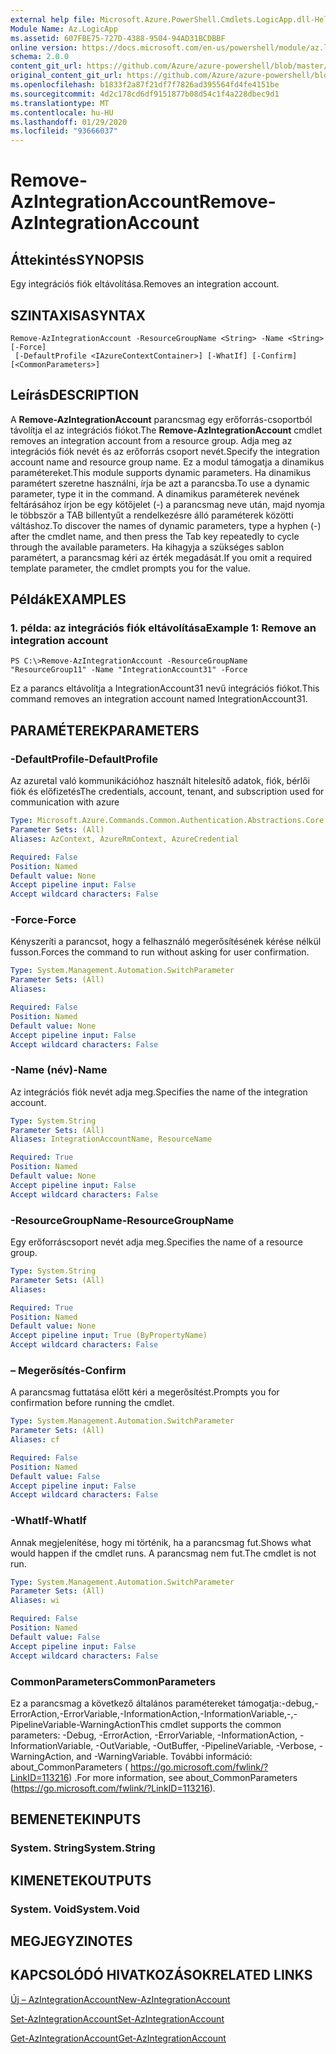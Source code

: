 ```yaml
---
external help file: Microsoft.Azure.PowerShell.Cmdlets.LogicApp.dll-Help.xml
Module Name: Az.LogicApp
ms.assetid: 607FBE75-727D-4388-9504-94AD31BCDBBF
online version: https://docs.microsoft.com/en-us/powershell/module/az.logicapp/remove-azintegrationaccount
schema: 2.0.0
content_git_url: https://github.com/Azure/azure-powershell/blob/master/src/LogicApp/LogicApp/help/Remove-AzIntegrationAccount.md
original_content_git_url: https://github.com/Azure/azure-powershell/blob/master/src/LogicApp/LogicApp/help/Remove-AzIntegrationAccount.md
ms.openlocfilehash: b1833f2a87f21df7f7826ad395564fd4fe4151be
ms.sourcegitcommit: 4d2c178cd6df9151877b08d54c1f4a228dbec9d1
ms.translationtype: MT
ms.contentlocale: hu-HU
ms.lasthandoff: 01/29/2020
ms.locfileid: "93666037"
---
```

# <span data-ttu-id="0423e-101">Remove-AzIntegrationAccount</span><span class="sxs-lookup"><span data-stu-id="0423e-101">Remove-AzIntegrationAccount</span></span>

## <span data-ttu-id="0423e-102">Áttekintés</span><span class="sxs-lookup"><span data-stu-id="0423e-102">SYNOPSIS</span></span>
<span data-ttu-id="0423e-103">Egy integrációs fiók eltávolítása.</span><span class="sxs-lookup"><span data-stu-id="0423e-103">Removes an integration account.</span></span>

## <span data-ttu-id="0423e-104">SZINTAXISA</span><span class="sxs-lookup"><span data-stu-id="0423e-104">SYNTAX</span></span>

```
Remove-AzIntegrationAccount -ResourceGroupName <String> -Name <String> [-Force]
 [-DefaultProfile <IAzureContextContainer>] [-WhatIf] [-Confirm] [<CommonParameters>]
```

## <span data-ttu-id="0423e-105">Leírás</span><span class="sxs-lookup"><span data-stu-id="0423e-105">DESCRIPTION</span></span>
<span data-ttu-id="0423e-106">A **Remove-AzIntegrationAccount** parancsmag egy erőforrás-csoportból távolítja el az integrációs fiókot.</span><span class="sxs-lookup"><span data-stu-id="0423e-106">The **Remove-AzIntegrationAccount** cmdlet removes an integration account from a resource group.</span></span>
<span data-ttu-id="0423e-107">Adja meg az integrációs fiók nevét és az erőforrás csoport nevét.</span><span class="sxs-lookup"><span data-stu-id="0423e-107">Specify the integration account name and resource group name.</span></span>
<span data-ttu-id="0423e-108">Ez a modul támogatja a dinamikus paramétereket.</span><span class="sxs-lookup"><span data-stu-id="0423e-108">This module supports dynamic parameters.</span></span>
<span data-ttu-id="0423e-109">Ha dinamikus paramétert szeretne használni, írja be azt a parancsba.</span><span class="sxs-lookup"><span data-stu-id="0423e-109">To use a dynamic parameter, type it in the command.</span></span>
<span data-ttu-id="0423e-110">A dinamikus paraméterek nevének feltárásához írjon be egy kötőjelet (-) a parancsmag neve után, majd nyomja le többször a TAB billentyűt a rendelkezésre álló paraméterek közötti váltáshoz.</span><span class="sxs-lookup"><span data-stu-id="0423e-110">To discover the names of dynamic parameters, type a hyphen (-) after the cmdlet name, and then press the Tab key repeatedly to cycle through the available parameters.</span></span>
<span data-ttu-id="0423e-111">Ha kihagyja a szükséges sablon paramétert, a parancsmag kéri az érték megadását.</span><span class="sxs-lookup"><span data-stu-id="0423e-111">If you omit a required template parameter, the cmdlet prompts you for the value.</span></span>

## <span data-ttu-id="0423e-112">Példák</span><span class="sxs-lookup"><span data-stu-id="0423e-112">EXAMPLES</span></span>

### <span data-ttu-id="0423e-113">1. példa: az integrációs fiók eltávolítása</span><span class="sxs-lookup"><span data-stu-id="0423e-113">Example 1: Remove an integration account</span></span>
```
PS C:\>Remove-AzIntegrationAccount -ResourceGroupName "ResourceGroup11" -Name "IntegrationAccount31" -Force
```

<span data-ttu-id="0423e-114">Ez a parancs eltávolítja a IntegrationAccount31 nevű integrációs fiókot.</span><span class="sxs-lookup"><span data-stu-id="0423e-114">This command removes an integration account named IntegrationAccount31.</span></span>

## <span data-ttu-id="0423e-115">PARAMÉTEREK</span><span class="sxs-lookup"><span data-stu-id="0423e-115">PARAMETERS</span></span>

### <span data-ttu-id="0423e-116">-DefaultProfile</span><span class="sxs-lookup"><span data-stu-id="0423e-116">-DefaultProfile</span></span>
<span data-ttu-id="0423e-117">Az azuretal való kommunikációhoz használt hitelesítő adatok, fiók, bérlői fiók és előfizetés</span><span class="sxs-lookup"><span data-stu-id="0423e-117">The credentials, account, tenant, and subscription used for communication with azure</span></span>

```yaml
Type: Microsoft.Azure.Commands.Common.Authentication.Abstractions.Core.IAzureContextContainer
Parameter Sets: (All)
Aliases: AzContext, AzureRmContext, AzureCredential

Required: False
Position: Named
Default value: None
Accept pipeline input: False
Accept wildcard characters: False
```

### <span data-ttu-id="0423e-118">-Force</span><span class="sxs-lookup"><span data-stu-id="0423e-118">-Force</span></span>
<span data-ttu-id="0423e-119">Kényszeríti a parancsot, hogy a felhasználó megerősítésének kérése nélkül fusson.</span><span class="sxs-lookup"><span data-stu-id="0423e-119">Forces the command to run without asking for user confirmation.</span></span>

```yaml
Type: System.Management.Automation.SwitchParameter
Parameter Sets: (All)
Aliases:

Required: False
Position: Named
Default value: None
Accept pipeline input: False
Accept wildcard characters: False
```

### <span data-ttu-id="0423e-120">-Name (név)</span><span class="sxs-lookup"><span data-stu-id="0423e-120">-Name</span></span>
<span data-ttu-id="0423e-121">Az integrációs fiók nevét adja meg.</span><span class="sxs-lookup"><span data-stu-id="0423e-121">Specifies the name of the integration account.</span></span>

```yaml
Type: System.String
Parameter Sets: (All)
Aliases: IntegrationAccountName, ResourceName

Required: True
Position: Named
Default value: None
Accept pipeline input: False
Accept wildcard characters: False
```

### <span data-ttu-id="0423e-122">-ResourceGroupName</span><span class="sxs-lookup"><span data-stu-id="0423e-122">-ResourceGroupName</span></span>
<span data-ttu-id="0423e-123">Egy erőforráscsoport nevét adja meg.</span><span class="sxs-lookup"><span data-stu-id="0423e-123">Specifies the name of a resource group.</span></span>

```yaml
Type: System.String
Parameter Sets: (All)
Aliases:

Required: True
Position: Named
Default value: None
Accept pipeline input: True (ByPropertyName)
Accept wildcard characters: False
```

### <span data-ttu-id="0423e-124">– Megerősítés</span><span class="sxs-lookup"><span data-stu-id="0423e-124">-Confirm</span></span>
<span data-ttu-id="0423e-125">A parancsmag futtatása előtt kéri a megerősítést.</span><span class="sxs-lookup"><span data-stu-id="0423e-125">Prompts you for confirmation before running the cmdlet.</span></span>

```yaml
Type: System.Management.Automation.SwitchParameter
Parameter Sets: (All)
Aliases: cf

Required: False
Position: Named
Default value: False
Accept pipeline input: False
Accept wildcard characters: False
```

### <span data-ttu-id="0423e-126">-WhatIf</span><span class="sxs-lookup"><span data-stu-id="0423e-126">-WhatIf</span></span>
<span data-ttu-id="0423e-127">Annak megjelenítése, hogy mi történik, ha a parancsmag fut.</span><span class="sxs-lookup"><span data-stu-id="0423e-127">Shows what would happen if the cmdlet runs.</span></span>
<span data-ttu-id="0423e-128">A parancsmag nem fut.</span><span class="sxs-lookup"><span data-stu-id="0423e-128">The cmdlet is not run.</span></span>

```yaml
Type: System.Management.Automation.SwitchParameter
Parameter Sets: (All)
Aliases: wi

Required: False
Position: Named
Default value: False
Accept pipeline input: False
Accept wildcard characters: False
```

### <span data-ttu-id="0423e-129">CommonParameters</span><span class="sxs-lookup"><span data-stu-id="0423e-129">CommonParameters</span></span>
<span data-ttu-id="0423e-130">Ez a parancsmag a következő általános paramétereket támogatja:-debug,-ErrorAction,-ErrorVariable,-InformationAction,-InformationVariable,-,-PipelineVariable-WarningAction</span><span class="sxs-lookup"><span data-stu-id="0423e-130">This cmdlet supports the common parameters: -Debug, -ErrorAction, -ErrorVariable, -InformationAction, -InformationVariable, -OutVariable, -OutBuffer, -PipelineVariable, -Verbose, -WarningAction, and -WarningVariable.</span></span> <span data-ttu-id="0423e-131">További információ: about_CommonParameters ( https://go.microsoft.com/fwlink/?LinkID=113216) .</span><span class="sxs-lookup"><span data-stu-id="0423e-131">For more information, see about_CommonParameters (https://go.microsoft.com/fwlink/?LinkID=113216).</span></span>

## <span data-ttu-id="0423e-132">BEMENETEK</span><span class="sxs-lookup"><span data-stu-id="0423e-132">INPUTS</span></span>

### <span data-ttu-id="0423e-133">System. String</span><span class="sxs-lookup"><span data-stu-id="0423e-133">System.String</span></span>

## <span data-ttu-id="0423e-134">KIMENETEK</span><span class="sxs-lookup"><span data-stu-id="0423e-134">OUTPUTS</span></span>

### <span data-ttu-id="0423e-135">System. Void</span><span class="sxs-lookup"><span data-stu-id="0423e-135">System.Void</span></span>

## <span data-ttu-id="0423e-136">MEGJEGYZI</span><span class="sxs-lookup"><span data-stu-id="0423e-136">NOTES</span></span>

## <span data-ttu-id="0423e-137">KAPCSOLÓDÓ HIVATKOZÁSOK</span><span class="sxs-lookup"><span data-stu-id="0423e-137">RELATED LINKS</span></span>

[<span data-ttu-id="0423e-138">Új – AzIntegrationAccount</span><span class="sxs-lookup"><span data-stu-id="0423e-138">New-AzIntegrationAccount</span></span>](./New-AzIntegrationAccount.md)

[<span data-ttu-id="0423e-139">Set-AzIntegrationAccount</span><span class="sxs-lookup"><span data-stu-id="0423e-139">Set-AzIntegrationAccount</span></span>](./Set-AzIntegrationAccount.md)

[<span data-ttu-id="0423e-140">Get-AzIntegrationAccount</span><span class="sxs-lookup"><span data-stu-id="0423e-140">Get-AzIntegrationAccount</span></span>](./Get-AzIntegrationAccount.md)


